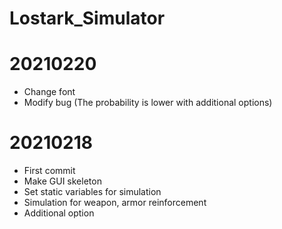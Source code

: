 # Lostark_Simulator
# 20210220
 - Change font
 - Modify bug (The probability is lower with additional options)

# 20210218
 - First commit
 - Make GUI skeleton
 - Set static variables for simulation
 - Simulation for weapon, armor reinforcement
 - Additional option
